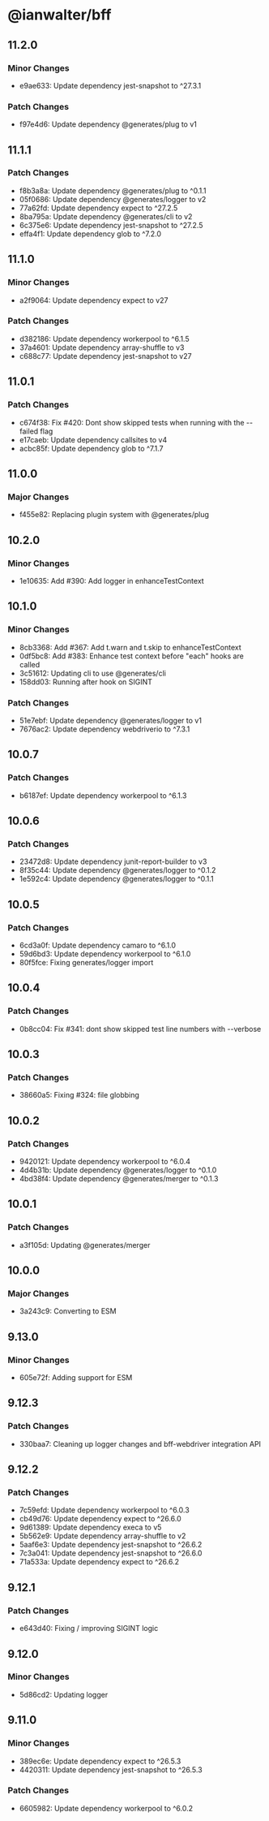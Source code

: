 # @ianwalter/bff

## 11.2.0

### Minor Changes

- e9ae633: Update dependency jest-snapshot to ^27.3.1

### Patch Changes

- f97e4d6: Update dependency @generates/plug to v1

## 11.1.1

### Patch Changes

- f8b3a8a: Update dependency @generates/plug to ^0.1.1
- 05f0686: Update dependency @generates/logger to v2
- 77a62fd: Update dependency expect to ^27.2.5
- 8ba795a: Update dependency @generates/cli to v2
- 6c375e6: Update dependency jest-snapshot to ^27.2.5
- effa4f1: Update dependency glob to ^7.2.0

## 11.1.0

### Minor Changes

- a2f9064: Update dependency expect to v27

### Patch Changes

- d382186: Update dependency workerpool to ^6.1.5
- 37a4601: Update dependency array-shuffle to v3
- c688c77: Update dependency jest-snapshot to v27

## 11.0.1

### Patch Changes

- c674f38: Fix #420: Dont show skipped tests when running with the --failed flag
- e17caeb: Update dependency callsites to v4
- acbc85f: Update dependency glob to ^7.1.7

## 11.0.0

### Major Changes

- f455e82: Replacing plugin system with @generates/plug

## 10.2.0

### Minor Changes

- 1e10635: Add #390: Add logger in enhanceTestContext

## 10.1.0

### Minor Changes

- 8cb3368: Add #367: Add t.warn and t.skip to enhanceTestContext
- 0df5bc8: Add #383: Enhance test context before "each" hooks are called
- 3c51612: Updating cli to use @generates/cli
- 158dd03: Running after hook on SIGINT

### Patch Changes

- 51e7ebf: Update dependency @generates/logger to v1
- 7676ac2: Update dependency webdriverio to ^7.3.1

## 10.0.7

### Patch Changes

- b6187ef: Update dependency workerpool to ^6.1.3

## 10.0.6

### Patch Changes

- 23472d8: Update dependency junit-report-builder to v3
- 8f35c44: Update dependency @generates/logger to ^0.1.2
- 1e592c4: Update dependency @generates/logger to ^0.1.1

## 10.0.5

### Patch Changes

- 6cd3a0f: Update dependency camaro to ^6.1.0
- 59d6bd3: Update dependency workerpool to ^6.1.0
- 80f5fce: Fixing generates/logger import

## 10.0.4

### Patch Changes

- 0b8cc04: Fix #341: dont show skipped test line numbers with --verbose

## 10.0.3

### Patch Changes

- 38660a5: Fixing #324: file globbing

## 10.0.2

### Patch Changes

- 9420121: Update dependency workerpool to ^6.0.4
- 4d4b31b: Update dependency @generates/logger to ^0.1.0
- 4bd38f4: Update dependency @generates/merger to ^0.1.3

## 10.0.1

### Patch Changes

- a3f105d: Updating @generates/merger

## 10.0.0

### Major Changes

- 3a243c9: Converting to ESM

## 9.13.0

### Minor Changes

- 605e72f: Adding support for ESM

## 9.12.3

### Patch Changes

- 330baa7: Cleaning up logger changes and bff-webdriver integration API

## 9.12.2

### Patch Changes

- 7c59efd: Update dependency workerpool to ^6.0.3
- cb49d76: Update dependency expect to ^26.6.0
- 9d61389: Update dependency execa to v5
- 5b562e9: Update dependency array-shuffle to v2
- 5aaf6e3: Update dependency jest-snapshot to ^26.6.2
- 7c3a041: Update dependency jest-snapshot to ^26.6.0
- 71a533a: Update dependency expect to ^26.6.2

## 9.12.1

### Patch Changes

- e643d40: Fixing / improving SIGINT logic

## 9.12.0

### Minor Changes

- 5d86cd2: Updating logger

## 9.11.0

### Minor Changes

- 389ec6e: Update dependency expect to ^26.5.3
- 4420311: Update dependency jest-snapshot to ^26.5.3

### Patch Changes

- 6605982: Update dependency workerpool to ^6.0.2
